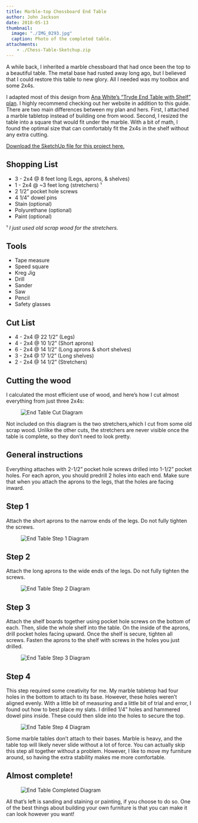 ```yaml
---
title: Marble-top Chessboard End Table
author: John Jackson
date: 2018-05-13
thumbnail:
  image: "./IMG_0293.jpg"
  caption: Photo of the completed table.
attachments:
    - ./Chess-Table-Sketchup.zip
---
```


A while back, I inherited a marble chessboard that had once been the top to a beautiful table. The metal base had rusted away long ago, but I believed that I could restore this table to new glory. All I needed was my toolbox and some 2x4s.

I adapted most of this design from [Ana White’s “Tryde End Table with Shelf” plan](http://www.ana-white.com/2013/10/plans/tryde-end-table-shelf-updated-pocket-hole-plans). I highly recommend checking out her website in addition to this guide. There are two main differences between my plan and hers. First, I attached a marble tabletop instead of building one from wood. Second, I resized the table into a square that would fit under the marble. With a bit of math, I found the optimal size that can comfortably fit the 2x4s in the shelf without any extra cutting.


[Download the SketchUp file for this project here.](./Chess-Table-Sketchup.zip)

## Shopping List

-   3 - 2x4 @ 8 feet long (Legs, aprons, &amp; shelves)
-   1 - 2x4 @ ~3 feet long (stretchers) ¹
-   2 1/2” pocket hole screws
-   4 1/4” dowel pins
-   Stain (optional)
-   Polyurethane (optional)
-   Paint (optional)

¹ *I just used old scrap wood for the stretchers.*

## Tools

-   Tape measure
-   Speed square
-   Kreg Jig
-   Drill
-   Sander
-   Saw
-   Pencil
-   Safety glasses

## Cut List

-   4 - 2x4 @ 22 1/2” (Legs)
-   4 - 2x4 @ 10 1/2” (Short aprons)
-   6 - 2x4 @ 14 1/2” (Long aprons &amp; short shelves)
-   3 - 2x4 @ 17 1/2” (Long shelves)
-   2 - 2x4 @ 14 1/2” (Stretchers)

## Cutting the wood

I calculated the most efficient use of wood, and here’s how I cut almost everything from just three 2x4s:

<figure class="wp-block-image alignwide">
    <img src="./6.png" alt="End Table Cut Diagram"/>
</figure>

Not included on this diagram is the two stretchers,which I cut from some old scrap wood. Unlike the other cuts, the stretchers are never visible once the table is complete, so they don’t need to look pretty.

## General instructions

Everything attaches with 2-1/2” pocket hole screws drilled into 1-1/2” pocket holes. For each apron, you should predrill 2 holes into each end. Make sure that when you attach the aprons to the legs, that the holes are facing inward.

## Step 1

Attach the short aprons to the narrow ends of the legs. Do not fully tighten the screws.

<figure class="aligncenter">
    <img src="./1.png" alt="End Table Step 1 Diagram" />
</figure>

## Step 2

Attach the long aprons to the wide ends of the legs. Do not fully tighten the screws.

<figure class="aligncenter">
    <img src="./2.png" alt="End Table Step 2 Diagram"/>
</figure>

## Step 3

Attach the shelf boards together using pocket hole screws on the bottom of each. Then, slide the whole shelf into the table. On the inside of the aprons, drill pocket holes facing upward. Once the shelf is secure, tighten all screws. Fasten the aprons to the shelf with screws in the holes you just drilled.

<figure class="aligncenter">
    <img src="./3.png" alt="End Table Step 3 Diagram"/>
</figure>

## Step 4

This step required some creativity for me. My marble tabletop had four holes in the bottom to attach to its base. However, these holes weren’t aligned evenly. With a little bit of measuring and a little bit of trial and error, I found out how to best place my slats. I drilled 1/4” holes and hammered dowel pins inside. These could then slide into the holes to secure the top.

<figure class="aligncenter">
    <img src="./4.png" alt="End Table Step 4 Diagram"/>
</figure>

Some marble tables don’t attach to their bases. Marble is heavy, and the table top will likely never slide without a lot of force. You can actually skip this step all together without a problem. However, I like to move my furniture around, so having the extra stability makes me more comfortable.

## Almost complete!

<figure class="aligncenter">
    <img src="./5.png" alt="End Table Completed Diagram"/>
</figure>

All that’s left is sanding and staining or painting, if you choose to do so. One of the best things about building your own furniture is that you can make it can look however you want!
